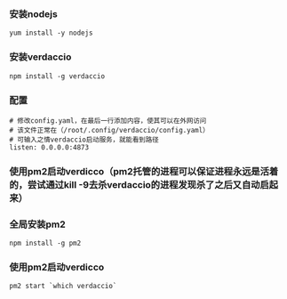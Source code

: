 ### 安装nodejs
```shell
yum install -y nodejs
```
### 安装verdaccio
```shell
npm install -g verdaccio
```
### 配置
```shell
# 修改config.yaml，在最后一行添加内容，使其可以在外网访问
# 该文件正常在（/root/.config/verdaccio/config.yaml）
# 可输入之情verdaccio启动服务，就能看到路径
listen: 0.0.0.0:4873
```

### 使用pm2启动verdicco（pm2托管的进程可以保证进程永远是活着的，尝试通过kill -9去杀verdaccio的进程发现杀了之后又自动启起来）
### 全局安装pm2
```shell
npm install -g pm2

```

### 使用pm2启动verdicco
```shell
pm2 start `which verdaccio`
```